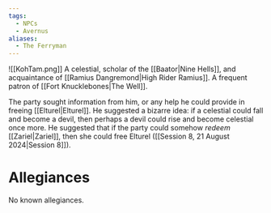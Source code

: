 ```yaml
---
tags:
  - NPCs
  - Avernus
aliases:
  - The Ferryman
---
```

![[KohTam.png]]
A celestial, scholar of the [[Baator|Nine Hells]], and acquaintance of [[Ramius Dangremond|High Rider Ramius]]. A frequent patron of [[Fort Knucklebones|The Well]].

The party sought information from him, or any help he could provide in freeing [[Elturel|Elturel]]. He suggested a bizarre idea: if a celestial could fall and become a devil, then perhaps a devil could rise and become celestial once more. He suggested that if the party could somehow *redeem* [[Zariel|Zariel]], then she could free Elturel ([[Session 8, 21 August 2024|Session 8]]).
# Allegiances
No known allegiances.
